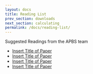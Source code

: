 ```yaml
---
layout: docs
title: Reading List
prev_section: downloads
next_section: calculating
permalink: /docs/reading-list/
---
```


Suggested Readings from the APBS team

- [Insert Title of Paper](http://linkhere.com)
- [Insert Title of Paper](http://linkhere.com)
- [Insert Title of Paper](http://linkhere.com)
- [Insert Title of Paper](http://linkhere.com)